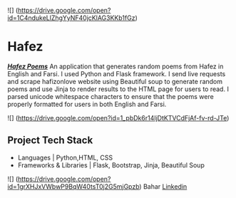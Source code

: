 ![] (https://drive.google.com/open?id=1C4ndukeLlZhgYyNF40jcKlAG3KKb1fGz)
# Hafez

[***Hafez Poems***](http://hafez.life/)
An application that generates random poems from Hafez in English and Farsi. 
I used Python and Flask framework. I send live requests and scrape hafizonlove website using Beautiful soup to generate random poems and use Jinja to render results to the HTML page for users to read. I parsed unicode whitespace characters to ensure that the poems were properly formatted for users in both English and Farsi. 

![] (https://drive.google.com/open?id=1_pbDk6r14IjDtKTVCdFjAf-fv-rd-JTe)
## Project Tech Stack

 - Languages | Python,HTML, CSS
 - Frameworks & Libraries | Flask, Bootstrap, Jinja, Beautiful Soup

![] (https://drive.google.com/open?id=1grXHJxVWbwP9BqW40tsT0j2G5mjGpzb)
Bahar
[Linkedin](https://www.linkedin.com/in/bahar-asefi-19154218a)
